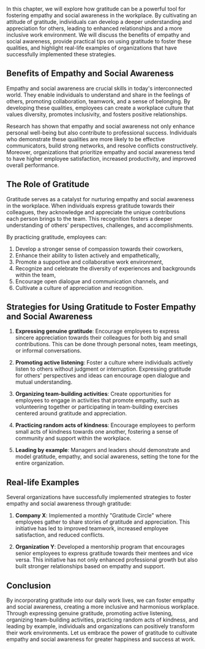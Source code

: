 
In this chapter, we will explore how gratitude can be a powerful tool for fostering empathy and social awareness in the workplace. By cultivating an attitude of gratitude, individuals can develop a deeper understanding and appreciation for others, leading to enhanced relationships and a more inclusive work environment. We will discuss the benefits of empathy and social awareness, provide practical tips on using gratitude to foster these qualities, and highlight real-life examples of organizations that have successfully implemented these strategies.

## Benefits of Empathy and Social Awareness

Empathy and social awareness are crucial skills in today's interconnected world. They enable individuals to understand and share in the feelings of others, promoting collaboration, teamwork, and a sense of belonging. By developing these qualities, employees can create a workplace culture that values diversity, promotes inclusivity, and fosters positive relationships.

Research has shown that empathy and social awareness not only enhance personal well-being but also contribute to professional success. Individuals who demonstrate these qualities are more likely to be effective communicators, build strong networks, and resolve conflicts constructively. Moreover, organizations that prioritize empathy and social awareness tend to have higher employee satisfaction, increased productivity, and improved overall performance.

## The Role of Gratitude

Gratitude serves as a catalyst for nurturing empathy and social awareness in the workplace. When individuals express gratitude towards their colleagues, they acknowledge and appreciate the unique contributions each person brings to the team. This recognition fosters a deeper understanding of others' perspectives, challenges, and accomplishments.

By practicing gratitude, employees can:

1. Develop a stronger sense of compassion towards their coworkers,
2. Enhance their ability to listen actively and empathetically,
3. Promote a supportive and collaborative work environment,
4. Recognize and celebrate the diversity of experiences and backgrounds within the team,
5. Encourage open dialogue and communication channels, and
6. Cultivate a culture of appreciation and recognition.

## Strategies for Using Gratitude to Foster Empathy and Social Awareness

1. **Expressing genuine gratitude**: Encourage employees to express sincere appreciation towards their colleagues for both big and small contributions. This can be done through personal notes, team meetings, or informal conversations.
    
2. **Promoting active listening**: Foster a culture where individuals actively listen to others without judgment or interruption. Expressing gratitude for others' perspectives and ideas can encourage open dialogue and mutual understanding.
    
3. **Organizing team-building activities**: Create opportunities for employees to engage in activities that promote empathy, such as volunteering together or participating in team-building exercises centered around gratitude and appreciation.
    
4. **Practicing random acts of kindness**: Encourage employees to perform small acts of kindness towards one another, fostering a sense of community and support within the workplace.
    
5. **Leading by example**: Managers and leaders should demonstrate and model gratitude, empathy, and social awareness, setting the tone for the entire organization.
    

## Real-life Examples

Several organizations have successfully implemented strategies to foster empathy and social awareness through gratitude:

1. **Company X**: Implemented a monthly "Gratitude Circle" where employees gather to share stories of gratitude and appreciation. This initiative has led to improved teamwork, increased employee satisfaction, and reduced conflicts.
    
2. **Organization Y**: Developed a mentorship program that encourages senior employees to express gratitude towards their mentees and vice versa. This initiative has not only enhanced professional growth but also built stronger relationships based on empathy and support.
    

## Conclusion

By incorporating gratitude into our daily work lives, we can foster empathy and social awareness, creating a more inclusive and harmonious workplace. Through expressing genuine gratitude, promoting active listening, organizing team-building activities, practicing random acts of kindness, and leading by example, individuals and organizations can positively transform their work environments. Let us embrace the power of gratitude to cultivate empathy and social awareness for greater happiness and success at work.
